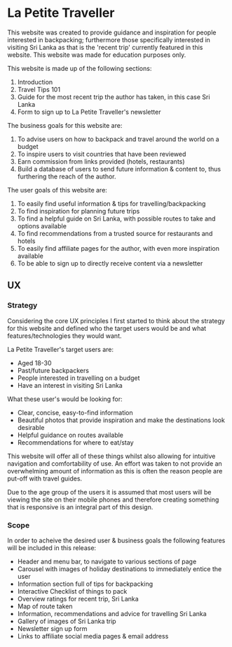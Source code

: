 # La Petite Traveller

This website was created to provide guidance and inspiration for people interested in backpacking; furthermore those specifically interested in visiting Sri Lanka as that is the 'recent trip' currently featured in this website. This website was made for education purposes only. 

This website is made up of the following sections:

1. Introduction
2. Travel Tips 101
3. Guide for the most recent trip the author has taken, in this case Sri Lanka
4. Form to sign up to La Petite Traveller's newsletter

The business goals for this website are:

1. To advise users on how to backpack and travel around the world on a budget
2. To inspire users to visit countries that have been reviewed
3. Earn commission from links provided (hotels, restaurants)
4. Build a database of users to send future information & content to, thus furthering the reach of the author.

The user goals of this website are:
1. To easily find useful information & tips for travelling/backpacking
2. To find inspiration for planning future trips
3. To find a helpful guide on Sri Lanka, with possible routes to take and options available
4. To find recommendations from a trusted source for restaurants and hotels
5. To easily find affiliate pages for the author, with even more inspiration available
6. To be able to sign up to directly receive content via a newsletter

## UX

### **Strategy**

Considering the core UX principles I first started to think about the strategy for this website and defined who the target users would be and what features/technologies they would want.

La Petite Traveller's target users are:
* Aged 18-30 
* Past/future backpackers
* People interested in travelling on a budget
* Have an interest in visiting Sri Lanka

What these user's would be looking for: 
* Clear, concise, easy-to-find information
* Beautiful photos that provide inspiration and make the destinations look desirable
* Helpful guidance on routes available 
* Recommendations for where to eat/stay

This website will offer all of these things whilst also allowing for intuitive navigation and comfortability of use. An effort was taken to not provide an overwhelming amount of information as this is often the reason people are put-off with travel guides.

Due to the age group of the users it is assumed that most users will be viewing the site on their mobile phones and therefore creating something that is responsive is an integral part of this design.

### **Scope** 

In order to acheive the desired user & business goals the following features will be included in this release:

- Header and menu bar, to navigate to various sections of page
- Carousel with images of holiday destinations to immediately entice the user
- Information section full of tips for backpacking
- Interactive Checklist of things to pack
- Overview ratings for recent trip, Sri Lanka
- Map of route taken
- Information, recommendations and advice for travelling Sri Lanka
- Gallery of images of Sri Lanka trip
- Newsletter sign up form 
- Links to affiliate social media pages & email address




